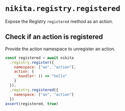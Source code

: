 
# `nikita.registry.registered`

Expose the Registry `registered` method as an action.

## Check if an action is registered

Provide the action namespace to unregister an action.

```js
const registered = await nikita
  .registry.register({
    namespace: ["an", "action"],
    action: {
      handler: () => "hello"
    }
  });
  .registry.registered({
    namespace: ["an", "action"]
  })
assert(registered, true)
```
